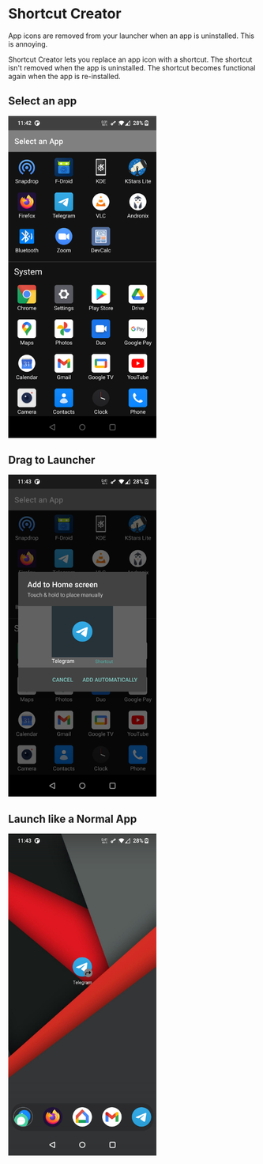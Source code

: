 Shortcut Creator
===

App icons are removed from your launcher when an app is uninstalled. This is annoying.

Shortcut Creator lets you replace an app icon with a shortcut. The shortcut isn't removed when the app is uninstalled. The shortcut becomes functional again when the app is re-installed.

Select an app
---

<img src="screenshot1.png" width="300">

Drag to Launcher
---
<img src="screenshot2.png" width="300">

Launch like a Normal App
---
<img src="screenshot3.png" width="300">